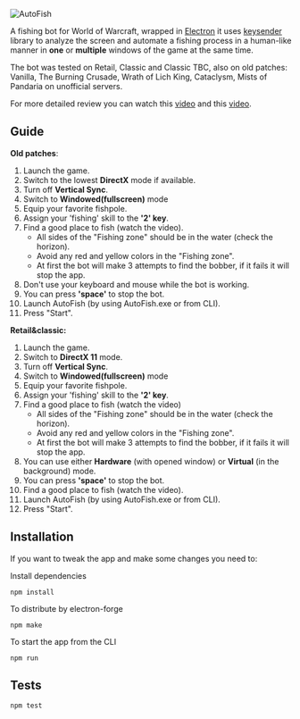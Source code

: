 ![AutoFish](https://github.com/olesgeras/AutoFish/blob/fbb466a44022bb45463f65012734c5f7cae92c29/app/img/main-logo.jpg)

A fishing bot for World of Warcraft, wrapped in [Electron](https://github.com/electron/electron) it uses [keysender](https://github.com/Krombik/keysender) library to analyze the screen and automate a fishing process in a human-like manner in **one** or **multiple** windows of the game at the same time.

The bot was tested on Retail, Classic and Classic TBC, also on old patches: Vanilla, The Burning Crusade, Wrath of Lich King, Cataclysm, Mists of Pandaria on unofficial servers.

For more detailed review you can watch this [video](https://www.youtube.com/watch?v=e0D5dBptQUg&ab_channel=olesgeras) and this [video](https://www.youtube.com/olesgeras).

## Guide

**Old patches**:

1. Launch the game.
2. Switch to the lowest **DirectX** mode if available.
3. Turn off **Vertical Sync**.
4. Switch to **Windowed(fullscreen)** mode
5. Equip your favorite fishpole.
6. Assign your 'fishing' skill to the **'2' key**.
7. Find a good place to fish (watch the video).
   - All sides of the "Fishing zone" should be in the water (check the horizon).
   - Avoid any red and yellow colors in the "Fishing zone".
   - At first the bot will make 3 attempts to find the bobber, if it fails it will stop the app.
8. Don't use your keyboard and mouse while the bot is working.
9. You can press **'space'** to stop the bot.
10. Launch AutoFish (by using AutoFish.exe or from CLI).
11. Press "Start".

**Retail&classic:**

1. Launch the game.
2. Switch to **DirectX 11** mode.
3. Turn off **Vertical Sync**.
4. Switch to **Windowed(fullscreen)** mode
5. Equip your favorite fishpole.
6. Assign your 'fishing' skill to the **'2' key**.
7. Find a good place to fish (watch the video)
   - All sides of the "Fishing zone" should be in the water (check the horizon).
   - Avoid any red and yellow colors in the "Fishing zone".
   - At first the bot will make 3 attempts to find the bobber, if it fails it will stop the app.
8. You can use either **Hardware** (with opened window) or **Virtual** (in the background) mode.
9. You can press **'space'** to stop the bot.
10. Find a good place to fish (watch the video).
11. Launch AutoFish (by using AutoFish.exe or from CLI).
12. Press "Start".

## Installation

If you want to tweak the app and make some changes you need to:

Install dependencies

```
npm install
```

To distribute by electron-forge

```
npm make
```

To start the app from the CLI

```
npm run
```

## Tests

```
npm test
```
